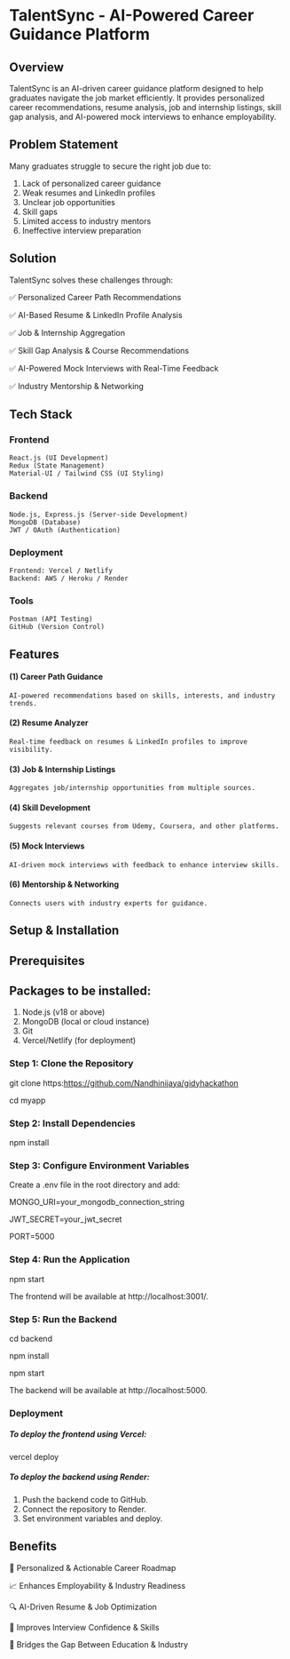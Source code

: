 # TalentSync - AI-Powered Career Guidance Platform
## Overview

TalentSync is an AI-driven career guidance platform designed to help graduates navigate the job market efficiently. It provides personalized career recommendations, resume analysis, job and internship listings, skill gap analysis, and AI-powered mock interviews to enhance employability.
## Problem Statement

Many graduates struggle to secure the right job due to:

  1.  Lack of personalized career guidance
  2.   Weak resumes and LinkedIn profiles
  3.   Unclear job opportunities
  4. Skill gaps
  5.  Limited access to industry mentors
  6. Ineffective interview preparation

## Solution

TalentSync solves these challenges through: 

✅ Personalized Career Path Recommendations

✅ AI-Based Resume & LinkedIn Profile Analysis

✅ Job & Internship Aggregation

✅ Skill Gap Analysis & Course Recommendations

✅ AI-Powered Mock Interviews with Real-Time Feedback

✅ Industry Mentorship & Networking

## Tech Stack
### Frontend

    React.js (UI Development)
    Redux (State Management)
    Material-UI / Tailwind CSS (UI Styling)

### Backend

    Node.js, Express.js (Server-side Development)
    MongoDB (Database)
    JWT / OAuth (Authentication)
    
### Deployment

    Frontend: Vercel / Netlify
    Backend: AWS / Heroku / Render

### Tools

    Postman (API Testing)
    GitHub (Version Control)

## Features
#### (1) Career Path Guidance

    AI-powered recommendations based on skills, interests, and industry trends.

 #### (2) Resume Analyzer

    Real-time feedback on resumes & LinkedIn profiles to improve visibility.

#### (3) Job & Internship Listings

    Aggregates job/internship opportunities from multiple sources.

#### (4) Skill Development

    Suggests relevant courses from Udemy, Coursera, and other platforms.

#### (5) Mock Interviews

    AI-driven mock interviews with feedback to enhance interview skills.

#### (6) Mentorship & Networking

    Connects users with industry experts for guidance.

## Setup & Installation
## Prerequisites

## Packages to be installed:

   1.  Node.js (v18 or above)
   2.  MongoDB (local or cloud instance)
   3.  Git
   4.  Vercel/Netlify (for deployment)

### Step 1: Clone the Repository

git clone https:https://github.com/Nandhinijaya/gidyhackathon

cd myapp

### Step 2: Install Dependencies

npm install

### Step 3: Configure Environment Variables

Create a .env file in the root directory and add:

MONGO_URI=your_mongodb_connection_string

JWT_SECRET=your_jwt_secret

PORT=5000

### Step 4: Run the Application

npm start

The frontend will be available at http://localhost:3001/.
### Step 5: Run the Backend

cd backend 

npm install

npm start

The backend will be available at http://localhost:5000.

### Deployment

##### To deploy the frontend using Vercel:

vercel deploy

##### To deploy the backend using Render:

 1. Push the backend code to GitHub.
 2. Connect the repository to Render.
 3. Set environment variables and deploy.

## Benefits

🚀 Personalized & Actionable Career Roadmap

📈 Enhances Employability & Industry Readiness

🔍 AI-Driven Resume & Job Optimization

🎤 Improves Interview Confidence & Skills

🤝 Bridges the Gap Between Education & Industry
